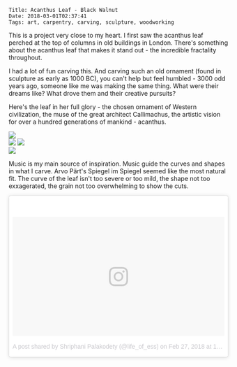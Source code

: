     Title: Acanthus Leaf - Black Walnut
    Date: 2018-03-01T02:37:41
    Tags: art, carpentry, carving, sculpture, woodworking

This is a project very close to my heart. I first saw the acanthus leaf
perched at the top of columns in old buildings in London. There's something
about the acanthus leaf that makes it stand out - the incredible fractality
throughout.

I had a lot of fun carving this. And carving such an old ornament (found in
sculpture as early as 1000 BC), you can't help but feel humbled - 3000 odd years
ago, someone like me was making the same thing. What were their dreams like? What
drove them and their creative pursuits?

Here's the leaf in her full glory - the chosen ornament of Western civilization,
the muse of the great architect Callimachus, the artistic vision for over a hundred
generations of mankind - acanthus.

<img src="/img/acanthus1.png" style="max-width: 100%;" class="nav3" />
<div class="nav3">
	<img src="/img/acanthus2.png" class="iconsl" />
	<img src="/img/acanthus3.png" class="iconsr" />
</div>
<img src="/img/acanthus4.png" style="max-width: 100%;" class="nav3" />

<!-- more -->

Music is my main source of inspiration. Music guide the curves and shapes in what
I carve. Arvo Pärt's Spiegel im Spiegel seemed like the most natural fit. The curve
of the leaf isn't too severe or too mild, the shape not too exxagerated, the grain
not too overwhelming to show the cuts.

<blockquote class="instagram-media" data-instgrm-permalink="https://www.instagram.com/p/BftbsJ4D7KD/" data-instgrm-version="8" style=" background:#FFF; border:0; border-radius:3px; box-shadow:0 0 1px 0 rgba(0,0,0,0.5),0 1px 10px 0 rgba(0,0,0,0.15); margin: 1px; max-width:658px; padding:0; width:99.375%; width:-webkit-calc(100% - 2px); width:calc(100% - 2px);"><div style="padding:8px;"> <div style=" background:#F8F8F8; line-height:0; margin-top:40px; padding:28.125% 0; text-align:center; width:100%;"> <div style=" background:url(data:image/png;base64,iVBORw0KGgoAAAANSUhEUgAAACwAAAAsCAMAAAApWqozAAAABGdBTUEAALGPC/xhBQAAAAFzUkdCAK7OHOkAAAAMUExURczMzPf399fX1+bm5mzY9AMAAADiSURBVDjLvZXbEsMgCES5/P8/t9FuRVCRmU73JWlzosgSIIZURCjo/ad+EQJJB4Hv8BFt+IDpQoCx1wjOSBFhh2XssxEIYn3ulI/6MNReE07UIWJEv8UEOWDS88LY97kqyTliJKKtuYBbruAyVh5wOHiXmpi5we58Ek028czwyuQdLKPG1Bkb4NnM+VeAnfHqn1k4+GPT6uGQcvu2h2OVuIf/gWUFyy8OWEpdyZSa3aVCqpVoVvzZZ2VTnn2wU8qzVjDDetO90GSy9mVLqtgYSy231MxrY6I2gGqjrTY0L8fxCxfCBbhWrsYYAAAAAElFTkSuQmCC); display:block; height:44px; margin:0 auto -44px; position:relative; top:-22px; width:44px;"></div></div><p style=" color:#c9c8cd; font-family:Arial,sans-serif; font-size:14px; line-height:17px; margin-bottom:0; margin-top:8px; overflow:hidden; padding:8px 0 7px; text-align:center; text-overflow:ellipsis; white-space:nowrap;"><a href="https://www.instagram.com/p/BftbsJ4D7KD/" style=" color:#c9c8cd; font-family:Arial,sans-serif; font-size:14px; font-style:normal; font-weight:normal; line-height:17px; text-decoration:none;" target="_blank">A post shared by Shriphani Palakodety (@life_of_ess)</a> on <time style=" font-family:Arial,sans-serif; font-size:14px; line-height:17px;" datetime="2018-02-27T18:17:49+00:00">Feb 27, 2018 at 10:17am PST</time></p></div></blockquote> <script async defer src="//www.instagram.com/embed.js"></script>